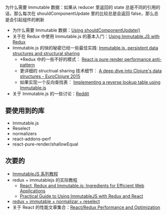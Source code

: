 为什么需要 Immutable 数据：如果从 reducer 里返回的 state 总是不同的引用的话，那么每次在 shouldComponentUpdate 里的比较总是会返回 false，那么总是会引起组件的刷新

- 为什么需要 Immutable 数据：[Using shouldComponentUpdate()](https://developmentarc.gitbooks.io/react-indepth/content/life_cycle/update/using_should_component_update.html)
- 关于在 Redux 中使用 Immutable.js 的基本入门：[Using Immutable.JS with Redux](https://redux.js.org/docs/recipes/UsingImmutableJS.html#what-are-some-opinionated-best-practices-for-using-immutablejs-with-redux)
- Immutable.js 的快的秘密已经一些最佳实践: [Immutable.js, persistent data structures and structural sharing](https://medium.com/@dtinth/immutable-js-persistent-data-structures-and-structural-sharing-6d163fbd73d2)
  - *Redux 中的一些不好的模式： [React.js pure render performance anti-pattern](https://medium.com/@esamatti/react-js-pure-render-performance-anti-pattern-fb88c101332f)
  - 更详细的 structrual sharing 技术细节： [A deep dive into Clojure's data structures - EuroClojure 2015](https://www.slideshare.net/mohitthatte/a-deep-dive-into-clojures-data-structures-euroclojure-2015)
  - 如果实现一个反向查找表： [Implementing a reverse lookup table using Immutable.js](https://medium.com/@dtinth/implementing-a-reverse-lookup-table-using-immutable-js-26662dec988d)
- 关于 Immutable.js 的一些讨论：[Reddit](https://www.reddit.com/r/reactjs/comments/5h7pqz/persistent_data_structures_and_structural_sharing/?st=ja1xs0ee&sh=a47adae2)

## 要使用到的库
  - Immutable.js
  - Reselect
  - normalizers
  - react-addons-perf
  - react-pure-render/shallowEqual

## 次要的
- [ImmutableJS 系列教程](http://untangled.io/category/libraries/immutablejs/)
- redux + immutablejs 的实际教程
  - [React, Redux and Immutable.js: Ingredients for Efficient Web Applications](https://www.toptal.com/react/react-redux-and-immutablejs)
  - [Practical Guide to Using ImmutableJS with Redux and React](https://medium.com/@fastphrase/practical-guide-to-using-immutablejs-with-redux-and-react-c5fd9c99c6b2)
- [redux + immutable + normalizar + reselect](http://fullstackdeveloper.info/redux-state-with-immutable-js-normalizr-and-reselect/)
- 关于 React 的性能文章集合：[React/Redux Performance and Optimization](https://github.com/markerikson/react-redux-links/blob/master/react-performance.md#immutable-data)